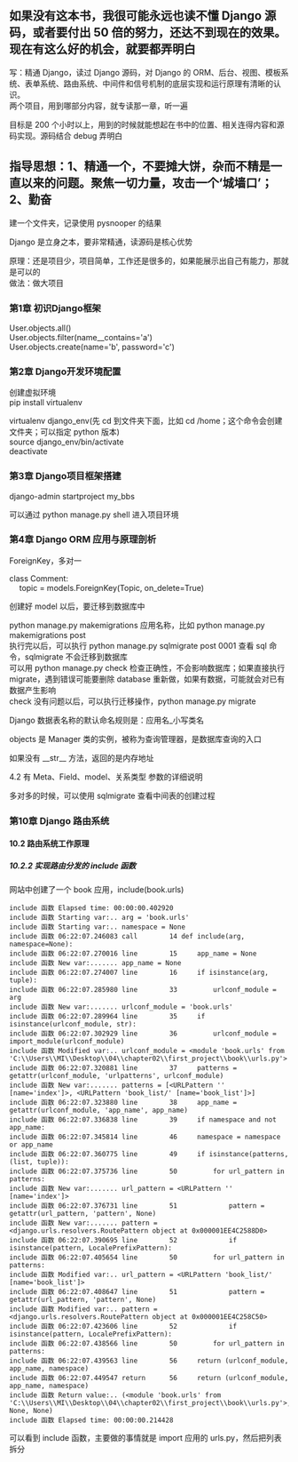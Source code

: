 
## 如果没有这本书，我很可能永远也读不懂 Django 源码，或者要付出 50 倍的努力，还达不到现在的效果。现在有这么好的机会，就要都弄明白  

写：精通 Django，读过 Django 源码，对 Django 的 ORM、后台、视图、模板系统、表单系统、路由系统、中间件和信号机制的底层实现和运行原理有清晰的认识。  
两个项目，用到哪部分内容，就专读那一章，听一遍  

目标是 200 个小时以上，用到的时候就能想起在书中的位置、相关连得内容和源码实现。源码结合 debug 弄明白  

## 指导思想：1、精通一个，不要摊大饼，杂而不精是一直以来的问题。聚焦一切力量，攻击一个‘城墙口’；2、勤奋  

建一个文件夹，记录使用 pysnooper 的结果  

Django 是立身之本，要非常精通，读源码是核心优势  

原理：还是项目少，项目简单，工作还是很多的，如果能展示出自己有能力，那就是可以的  
做法：做大项目  


### 第1章 初识Django框架  

User.objects.all()  
User.objects.filter(name__contains='a')  
User.objects.create(name='b', password='c')  


### 第2章 Django开发环境配置  

创建虚拟环境  
pip install virtualenv  

virtualenv django_env(先 cd 到文件夹下面，比如 cd /home；这个命令会创建文件夹；可以指定 python 版本)  
source django_env/bin/activate  
deactivate  



### 第3章 Django项目框架搭建  

django-admin startproject my_bbs  

可以通过 python manage.py shell 进入项目环境  


### 第4章 Django ORM 应用与原理剖析  

ForeignKey，多对一  

class Comment:  
&emsp; topic = models.ForeignKey(Topic, on_delete=True)  


创建好 model 以后，要迁移到数据库中  

python manage.py makemigrations 应用名称，比如 python manage.py makemigrations post  
执行完以后，可以执行 python manage.py sqlmigrate post 0001 查看 sql 命令，sqlmigrate 不会迁移到数据库  
可以用 python manage.py check 检查正确性，不会影响数据库；如果直接执行 migrate，遇到错误可能要删除 database 重新做，如果有数据，可能就会对已有数据产生影响    
check 没有问题以后，可以执行迁移操作，python manage.py migrate  

Django 数据表名称的默认命名规则是：应用名_小写类名  

objects 是 Manager 类的实例，被称为查询管理器，是数据库查询的入口  

如果没有 \_\_str__ 方法，返回的是内存地址  


4.2 有 Meta、Field、model、关系类型 参数的详细说明  

多对多的时候，可以使用 sqlmigrate 查看中间表的创建过程  



### 第10章 Django 路由系统  



#### 10.2 路由系统工作原理  

##### 10.2.2 实现路由分发的 include 函数  

网站中创建了一个 book 应用，include(book.urls)  

    include 函数 Elapsed time: 00:00:00.402920
    include 函数 Starting var:.. arg = 'book.urls'
    include 函数 Starting var:.. namespace = None
    include 函数 06:22:07.246083 call        14 def include(arg, namespace=None):
    include 函数 06:22:07.270016 line        15     app_name = None
    include 函数 New var:....... app_name = None
    include 函数 06:22:07.274007 line        16     if isinstance(arg, tuple):
    include 函数 06:22:07.285980 line        33         urlconf_module = arg
    include 函数 New var:....... urlconf_module = 'book.urls'
    include 函数 06:22:07.289964 line        35     if isinstance(urlconf_module, str):
    include 函数 06:22:07.302929 line        36         urlconf_module = import_module(urlconf_module)
    include 函数 Modified var:.. urlconf_module = <module 'book.urls' from 'C:\\Users\\MI\\Desktop\\04\\chapter02\\first_project\\book\\urls.py'>
    include 函数 06:22:07.320881 line        37     patterns = getattr(urlconf_module, 'urlpatterns', urlconf_module)
    include 函数 New var:....... patterns = [<URLPattern '' [name='index']>, <URLPattern 'book_list/' [name='book_list']>]
    include 函数 06:22:07.323880 line        38     app_name = getattr(urlconf_module, 'app_name', app_name)
    include 函数 06:22:07.336838 line        39     if namespace and not app_name:
    include 函数 06:22:07.345814 line        46     namespace = namespace or app_name
    include 函数 06:22:07.360775 line        49     if isinstance(patterns, (list, tuple)):
    include 函数 06:22:07.375736 line        50         for url_pattern in patterns:
    include 函数 New var:....... url_pattern = <URLPattern '' [name='index']>
    include 函数 06:22:07.376731 line        51             pattern = getattr(url_pattern, 'pattern', None)
    include 函数 New var:....... pattern = <django.urls.resolvers.RoutePattern object at 0x000001EE4C2588D0>
    include 函数 06:22:07.390695 line        52             if isinstance(pattern, LocalePrefixPattern):
    include 函数 06:22:07.405654 line        50         for url_pattern in patterns:
    include 函数 Modified var:.. url_pattern = <URLPattern 'book_list/' [name='book_list']>
    include 函数 06:22:07.408647 line        51             pattern = getattr(url_pattern, 'pattern', None)
    include 函数 Modified var:.. pattern = <django.urls.resolvers.RoutePattern object at 0x000001EE4C258C50>
    include 函数 06:22:07.423606 line        52             if isinstance(pattern, LocalePrefixPattern):
    include 函数 06:22:07.438566 line        50         for url_pattern in patterns:
    include 函数 06:22:07.439563 line        56     return (urlconf_module, app_name, namespace)
    include 函数 06:22:07.449547 return      56     return (urlconf_module, app_name, namespace)
    include 函数 Return value:.. (<module 'book.urls' from 'C:\\Users\\MI\\Desktop\\04\\chapter02\\first_project\\book\\urls.py'>, None, None)
    include 函数 Elapsed time: 00:00:00.214428

可以看到 include 函数，主要做的事情就是 import 应用的 urls.py，然后把列表拆分  




